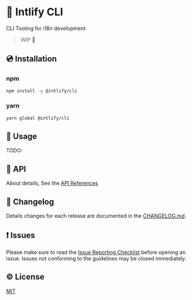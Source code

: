 # :toolbox: Intlify CLI

CLI Tooling for i18n development

> WIP :construction:

## :cd: Installation

### npm

```sh
npm install -g @intlify/cli
```

### yarn
```sh
yarn global @intlify/cli
```


## :rocket: Usage

TODO:

## :handshake: API

About details, See the [API References](https://github.com/intlify/cli/blob/master/api.md)


## :scroll: Changelog
Details changes for each release are documented in the [CHANGELOG.md](https://github.com/intlify/cli/blob/master/CHANGELOG.md).


## :exclamation: Issues
Please make sure to read the [Issue Reporting Checklist](https://github.com/intlify/cli/blob/master/.github/CONTRIBUTING.md#issue-reporting-guidelines) before opening an issue. Issues not conforming to the guidelines may be closed immediately.

## :copyright: License

[MIT](http://opensource.org/licenses/MIT)
